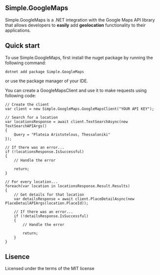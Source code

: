 ## Simple.GoogleMaps

Simple.GoogleMaps is a .NET integration with the Google Maps API library that allows developers to **easily** add **geolocation** functionality to their applications.

## Quick start

To use Simple.GoogleMaps, first install the nuget package by running the following command: 

    dotnet add package Simple.GoogleMaps
or use the package manager of your IDE.

You can create a GoogleMapsClient  and use it to make requests using following code:

    // Create the client
	var client = new Simple.GoogleMaps.GoogleMapsClient("YOUR API KEY");

	// Search for a location
	var locationsResponse = await client.TextSearchAsync(new TextSearchAPIArgs()
	{
	    Query = "Plateia Aristotelous, Thessaloniki"
	});

	// If there was an error...
	if (!locationsResponse.IsSuccessful)
	{
	    // Handle the error
	
	    return;
	}

	// For every location...
	foreach(var location in locationsResponse.Result.Results)
	{
	    // Get details for that location
	    var detailsResponse = await client.PlaceDetailAsync(new PlaceDetailAPIArgs(location.PlaceId));
	
	    // If there was an error...
	    if (!detailsResponse.IsSuccessful)
	    {
	        // Handle the error
	
	        return;
	    }
	}

## Lisence
Licensed under the terms of the MIT license